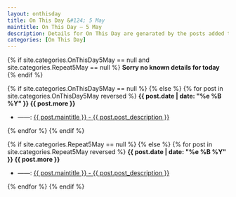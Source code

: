 ```yaml
---
layout: onthisday
title: On This Day &#124; 5 May
maintitle: On This Day — 5 May
description: Details for On This Day are genarated by the posts added to the website so the content is subject to changes/updates over time.
categories: [On This Day]
---
```


{% if site.categories.OnThisDay5May == null and site.categories.Repeat5May == null %}
<strong>Sorry no known details for today</strong>
{% endif %}

{% if site.categories.OnThisDay5May == null %}
{% else %}
{% for post in site.categories.OnThisDay5May reversed %}
<strong>{{ post.date | date: "%e %B %Y" }} {{ post.more }}</strong>
<ul>
<li> ——: <a href="{{ post.url }}">{{ post.maintitle }} - {{ post.post_description }}</a></li>
</ul>
{% endfor %}
{% endif %}

{% if site.categories.Repeat5May == null %}
{% else %}
{% for post in site.categories.Repeat5May reversed %}
<strong>{{ post.date | date: "%e %B %Y" }} {{ post.more }}</strong>
<ul>
<li> ——: <a href="{{ post.url }}">{{ post.maintitle }} - {{ post.post_description }}</a></li>
</ul>
{% endfor %}
{% endif %}
